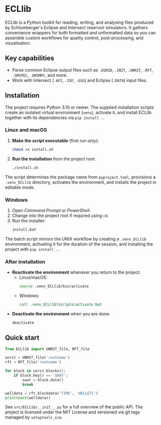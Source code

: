 # ECLlib

ECLlib is a Python toolkit for reading, writing, and analysing files produced by Schlumberger's Eclipse and Intersect reservoir simulators. It gathers convenience wrappers for both formatted and unformatted data so you can assemble custom workflows for quality control, post-processing, and visualisation.

## Key capabilities

- Parse common Eclipse output files such as `.EGRID`, `.INIT`, `.UNRST`, `.RFT`, `.SMSPEC`, `.UNSMRY`, and more.
- Work with Intersect (`.AFI`, `.IXF`, `.GSG`) and Eclipse (`.DATA`) input files.

## Installation

The project requires Python 3.10 or newer. The supplied installation scripts create an isolated virtual environment (`venv`), activate it, and install ECLlib together with its dependencies via `pip install .`.

### Linux and macOS

1. **Make the script executable** (first run only):
   ```bash
   chmod +x install.sh
   ```
2. **Run the installation** from the project root:
   ```bash
   ./install.sh
   ```

The script determines the package name from `pyproject.toml`, provisions a `.venv_ECLlib` directory, activates the environment, and installs the project in editable mode.

### Windows

1. Open *Command Prompt* or *PowerShell*.
2. Change into the project root if required using `cd`.
3. Run the installer:
   ```bat
   install.bat
   ```

The batch script mirrors the UNIX workflow by creating a `.venv_ECLlib` environment, activating it for the duration of the session, and installing the project with `pip install .`.

### After installation

- **Reactivate the environment** whenever you return to the project:
  - Linux/macOS:
    ```bash
    source .venv_ECLlib/bin/activate
    ```
  - Windows:
    ```bat
    call .venv_ECLlib\Scripts\activate.bat
    ```
- **Deactivate the environment** when you are done:
  ```bash
  deactivate
  ```

## Quick start

```python
from ECLlib import UNRST_file, RFT_file

unrst = UNRST_file('rootname')
rft = RFT_file('rootname')

for block in unrst.blocks():
    if block.key() == 'SWAT':
        swat = block.data()
        break

welldata = rft.blockdata('TIME', 'WELLETC')
print(next(welldata))
```

See `src/ECLlib/__init__.py` for a full overview of the public API. The project is licensed under the MIT License and versioned via git tags managed by `setuptools_scm`.
